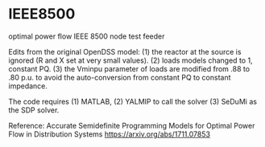# IEEE8500
optimal power flow IEEE 8500 node test feeder

Edits from the original OpenDSS model: (1) the reactor at the source is ignored (R and X set at very small values). (2) loads models changed to 1, constant PQ. (3) the Vminpu parameter of loads are modified from .88 to .80 p.u. to avoid the auto-conversion from constant PQ to constant impedance.

The code requires (1) MATLAB, (2) YALMIP to call the solver (3) SeDuMi as the SDP solver.

Reference: Accurate Semidefinite Programming Models for Optimal Power Flow in Distribution Systems
https://arxiv.org/abs/1711.07853
